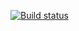 [![Build status](https://ci.appveyor.com/api/projects/status/y3w9h07y1t20nb05/branch/master?svg=true)](https://ci.appveyor.com/project/Dreyri/matter/branch/master)


